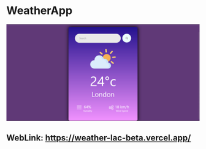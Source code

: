
# WeatherApp

![](https://github.com/DaviMarcio/Weather/blob/main/Screenshot%202024-01-20%20101457.png)

## WebLink: https://weather-lac-beta.vercel.app/
